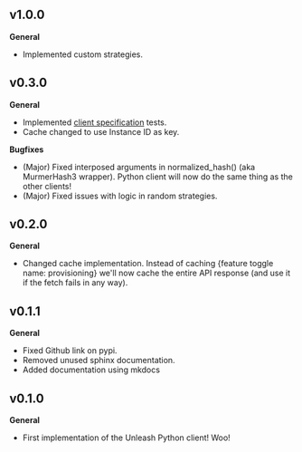 ## v1.0.0
**General**
* Implemented custom strategies. 

## v0.3.0

**General**
* Implemented [client specification](https://github.com/Unleash/client-specification) tests.
* Cache changed to use Instance ID as key.

**Bugfixes**
* (Major) Fixed interposed arguments in normalized_hash() (aka MurmerHash3 wrapper).  Python client will now do the same thing as the other clients!
* (Major) Fixed issues with logic in random strategies.

## v0.2.0

**General**
* Changed cache implementation.  Instead of caching {feature toggle name: provisioning} we'll now cache the entire API response (and use it if the fetch fails in any way).

## v0.1.1

**General**
* Fixed Github link on pypi.
* Removed unused sphinx documentation.
* Added documentation using mkdocs

## v0.1.0

**General**
* First implementation of the Unleash Python client!  Woo!

